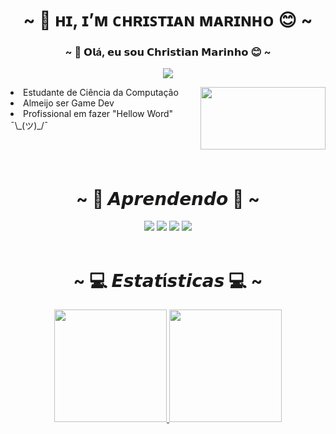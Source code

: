 <h1 align="center">~ 👋 ʜɪ, ɪ’ᴍ ᴄʜʀɪꜱᴛɪᴀɴ ᴍᴀʀɪɴʜᴏ 😊 ~</h1>
<h3 align="center">~ 👋 𝗢𝗹á, 𝗲𝘂 𝘀𝗼𝘂 𝗖𝗵𝗿𝗶𝘀𝘁𝗶𝗮𝗻 𝗠𝗮𝗿𝗶𝗻𝗵𝗼 😊 ~</h3>

<p align="center"><a href="https://www.instagram.com/christiandejesus23" target="_blank"><img src="https://img.shields.io/badge/Instagram-E4405F?style=for-the-badge&logo=instagram&logoColor=black"/></a>

<div align="right">
<img src="https://media.tenor.com/S_D9CVgOAv4AAAAC/konosuba-kazuma.gif" height="100" width="200" align="right">
</div>
<li>Estudante de Ciência da Computação</li>
<li>Almeijo ser Game Dev</li>
<li>Profissional em fazer "Hellow Word" ¯\_(ツ)_/¯</li>

<br>
<br>
<br>

<h1 align="center">~ 🧠 𝘼𝙥𝙧𝙚𝙣𝙙𝙚𝙣𝙙𝙤 🧠 ~</h1>

<p align="center"><img src="https://img.shields.io/badge/Python-FFD43B?style=for-the-badge&logo=python&logoColor=blue"/></a>
<img src="https://img.shields.io/badge/C-00599C?style=for-the-badge&logo=c&logoColor=white"/></a>
<img src="https://img.shields.io/badge/C%2B%2B-00599C?style=for-the-badge&logo=c%2B%2B&logoColor=white"/></a>
<img src="https://img.shields.io/badge/java-%23ED8B00.svg?style=for-the-badge&logo=java&logoColor=white"/></a>

<br>
<br>

<h1 align="center">~ 💻 𝙀𝙨𝙩𝙖𝙩í𝙨𝙩𝙞𝙘𝙖𝙨 💻 ~</h1>

<div align="center">
  <a href="https://github.com/ChrisTheDragon">
  <img height="180" src="https://github-readme-stats.vercel.app/api?username=ChrisTheDragon&show_icons=true&theme=tokyonight&include_all_commits=true&count_private=true"/>
  </a>
  <img height="180" src="https://github-readme-stats.vercel.app/api/top-langs/?username=ChrisTheDragon&layout=compact&langs_count=7&theme=tokyonight"/>

<!---
CHrisTheDragon/CHrisTheDragon is a ✨ special ✨ repository because its `README.md` (this file) appears on your GitHub profile.
You can click the Preview link to take a look at your changes.
--->
